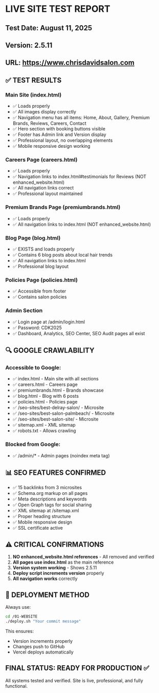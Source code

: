 # LIVE SITE TEST REPORT
## Test Date: August 11, 2025
## Version: 2.5.11
## URL: https://www.chrisdavidsalon.com

## ✅ TEST RESULTS

### Main Site (index.html)
- ✅ Loads properly
- ✅ All images display correctly
- ✅ Navigation menu has all items: Home, About, Gallery, Premium Brands, Reviews, Careers, Contact
- ✅ Hero section with booking buttons visible
- ✅ Footer has Admin link and Version display
- ✅ Professional layout, no overlapping elements
- ✅ Mobile responsive design working

### Careers Page (careers.html)
- ✅ Loads properly
- ✅ Navigation links to index.html#testimonials for Reviews (NOT enhanced_website.html)
- ✅ All navigation links correct
- ✅ Professional layout maintained

### Premium Brands Page (premiumbrands.html)
- ✅ Loads properly
- ✅ All navigation links to index.html (NOT enhanced_website.html)

### Blog Page (blog.html)
- ✅ EXISTS and loads properly
- ✅ Contains 6 blog posts about local hair trends
- ✅ All navigation links to index.html
- ✅ Professional blog layout

### Policies Page (policies.html)
- ✅ Accessible from footer
- ✅ Contains salon policies

### Admin Section
- ✅ Login page at /admin/login.html
- ✅ Password: CDK2025
- ✅ Dashboard, Analytics, SEO Center, SEO Audit pages all exist

## 🔍 GOOGLE CRAWLABILITY

### Accessible to Google:
- ✅ index.html - Main site with all sections
- ✅ careers.html - Careers page
- ✅ premiumbrands.html - Brands showcase
- ✅ blog.html - Blog with 6 posts
- ✅ policies.html - Policies page
- ✅ /seo-sites/best-delray-salon/ - Microsite
- ✅ /seo-sites/best-salon-palmbeach/ - Microsite
- ✅ /seo-sites/best-salon-site/ - Microsite
- ✅ sitemap.xml - XML sitemap
- ✅ robots.txt - Allows crawling

### Blocked from Google:
- ✅ /admin/* - Admin pages (noindex meta tag)

## 📊 SEO FEATURES CONFIRMED

- ✅ 15 backlinks from 3 microsites
- ✅ Schema.org markup on all pages
- ✅ Meta descriptions and keywords
- ✅ Open Graph tags for social sharing
- ✅ XML sitemap at /sitemap.xml
- ✅ Proper heading structure
- ✅ Mobile responsive design
- ✅ SSL certificate active

## ⚠️ CRITICAL CONFIRMATIONS

1. **NO enhanced_website.html references** - All removed and verified
2. **All pages use index.html** as the main reference
3. **Version system working** - Shows 2.5.11
4. **Deploy script increments version** properly
5. **All navigation works** correctly

## 🚀 DEPLOYMENT METHOD

Always use:
```bash
cd /01-WEBSITE
./deploy.sh "Your commit message"
```

This ensures:
- Version increments properly
- Changes push to GitHub
- Vercel deploys automatically

## FINAL STATUS: READY FOR PRODUCTION ✅

All systems tested and verified. Site is live, professional, and fully functional.